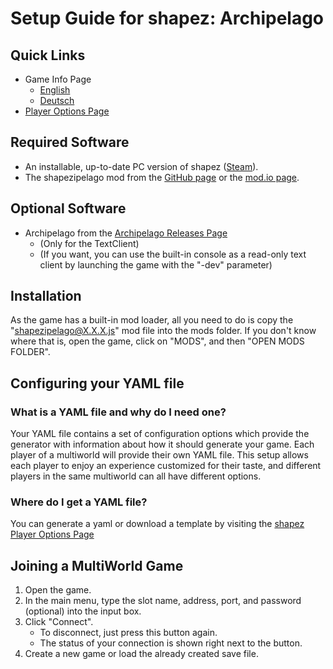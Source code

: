 # Setup Guide for shapez: Archipelago

## Quick Links

- Game Info Page
    * [English](/games/shapez/info/en)
    * [Deutsch](/games/shapez/info/de)
- [Player Options Page](/games/shapez/player-options)

## Required Software

- An installable, up-to-date PC version of shapez ([Steam](https://store.steampowered.com/app/1318690/shapez/)).
- The shapezipelago mod from the [GitHub page](https://github.com/BlastSlimey/shapezipelago/releases) or the [mod.io page](https://mod.io/g/shapez/m/shapezipelago).

## Optional Software

- Archipelago from the [Archipelago Releases Page](https://github.com/ArchipelagoMW/Archipelago/releases)
    * (Only for the TextClient)
    * (If you want, you can use the built-in console as a read-only text client by launching the game 
  with the "-dev" parameter)

## Installation

As the game has a built-in mod loader, all you need to do is copy the "shapezipelago@X.X.X.js" mod file into the mods
folder. If you don't know where that is, open the game, click on "MODS", and then "OPEN MODS FOLDER".

## Configuring your YAML file

### What is a YAML file and why do I need one?

Your YAML file contains a set of configuration options which provide the generator with information about how it should
generate your game. Each player of a multiworld will provide their own YAML file. This setup allows each player to enjoy
an experience customized for their taste, and different players in the same multiworld can all have different options.

### Where do I get a YAML file?

You can generate a yaml or download a template by visiting the [shapez Player Options Page](/games/shapez/player-options)

## Joining a MultiWorld Game

1. Open the game.
2. In the main menu, type the slot name, address, port, and password (optional) into the input box.
3. Click "Connect".
   - To disconnect, just press this button again.
   - The status of your connection is shown right next to the button.
4. Create a new game or load the already created save file.
